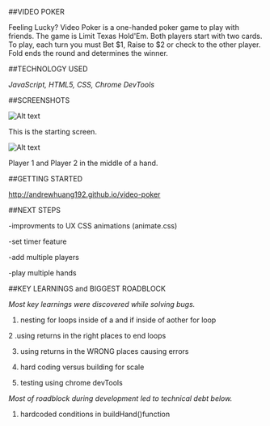 ##VIDEO POKER

Feeling Lucky? Video Poker is a one-handed poker game to play with friends. The game is Limit Texas Hold'Em. Both players start with two cards. To play, each turn you must Bet $1, Raise to $2 or check to the other player. Fold ends the round and determines the winner. 

##TECHNOLOGY USED

_JavaScript, HTML5, CSS, Chrome DevTools_

##SCREENSHOTS

![Alt text](https://github.com/andrewhuang192/video-poker/blob/main/Screen%20Shot%202021-03-26%20at%201.13.18%20AM.png)


This is the starting screen. 

![Alt text](https://github.com/andrewhuang192/video-poker/blob/main/Screen%20Shot%202021-03-26%20at%202.00.42%20AM.png)

Player 1 and Player 2 in the middle of a hand. 



##GETTING STARTED

http://andrewhuang192.github.io/video-poker

##NEXT STEPS

-improvments to UX CSS animations (animate.css)

-set timer feature

-add multiple players

-play multiple hands


##KEY LEARNINGS and BIGGEST ROADBLOCK

_Most key learnings were discovered while solving bugs._

1. nesting for loops inside of a and if inside of aother for loop

2 .using returns in the right places to end loops

3. using returns in the WRONG places causing errors

4. hard coding versus building for scale

5. testing using chrome devTools

_Most of roadblock during development led to technical debt below._

1. hardcoded conditions in buildHand()function
